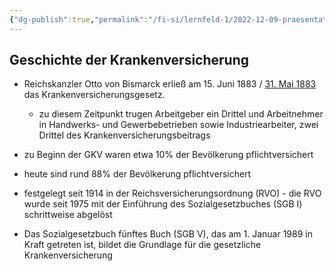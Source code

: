 ```yaml
---
{"dg-publish":true,"permalink":"/fi-si/lernfeld-1/2022-12-09-praesentation-krankenversicherung/geschichte-der-krankenversicherung/"}
---
```



## Geschichte der Krankenversicherung

- Reichskanzler Otto von Bismarck erließ am 15. Juni 1883 / [31. Mai 1883](https://www1.wdr.de/stichtag/stichtag3328.html) das Krankenversicherungsgesetz.
	- zu diesem Zeitpunkt trugen Arbeitgeber ein Drittel und Arbeitnehmer in Handwerks- und Gewerbebetrieben sowie Industriearbeiter, zwei Drittel des Krankenversicherungsbeitrags

- zu Beginn der GKV waren etwa 10% der Bevölkerung pflichtversichert
- heute sind rund 88% der Bevölkerung pflichtversichert

- festgelegt seit 1914 in der Reichsversicherungsordnung (RVO)
		- die RVO wurde seit 1975 mit der Einführung des Sozialgesetzbuches (SGB I) schrittweise abgelöst
- Das Sozialgesetzbuch fünftes Buch (SGB V), das am 1. Januar 1989 in Kraft getreten ist, bildet die Grundlage für die gesetzliche Krankenversicherung